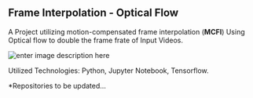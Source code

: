 ## Frame Interpolation - Optical Flow



A Project utilizing motion-compensated frame interpolation (**MCFI**) Using Optical flow to double the frame frate of Input Videos.

![enter image description here](https://nanonets.com/blog/content/images/2019/04/sparse-vs-dense.gif)

Utilized Technologies: Python, Jupyter Notebook, Tensorflow.







*Repositories to be updated...
